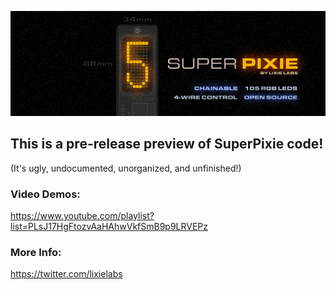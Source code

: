 ![Banner](https://raw.githubusercontent.com/connornishijima/SuperPixie/main/extras/img/banner.png)

## This is a pre-release preview of SuperPixie code!

(It's ugly, undocumented, unorganized, and unfinished!)

### Video Demos:

https://www.youtube.com/playlist?list=PLsJ17HgFtozvAaHAhwVkfSmB9p9LRVEPz

### More Info:

https://twitter.com/lixielabs
